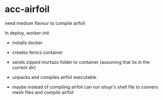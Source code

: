# acc-airfoil

need medium flavour to compile airfoil

In deploy, worker-init 
- installs docker
- creates fenics container
- sends zipped murtazo folder to container (assuming that its in the current dir)
- unpacks and compiles airfoil executable.

- maybe instead of compiling airfoil can run shuyi's shell file to convers mesh files and compile airfoil
